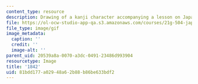 ```yaml
---
content_type: resource
description: Drawing of a kanji character accompanying a lesson on Japanese.
file: https://ol-ocw-studio-app-qa.s3.amazonaws.com/courses/21g-504-japanese-iv-spring-2009/81bdd177a02948a62b88b86be633bdf2_1842.gif
file_type: image/gif
image_metadata:
  caption: ''
  credit: ''
  image-alt: ''
parent_uid: 20539a8a-0070-a3dc-0491-23486d993904
resourcetype: Image
title: '1842'
uid: 81bdd177-a029-48a6-2b88-b86be633bdf2
---
```


